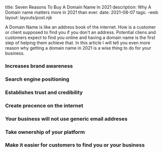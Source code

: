 title: Seven Reasons To Buy A Domain Name In 2021
description: Why A Domain name matters more in 2021 than ever.
date: 2021-08-07
tags: 
  -web
layout: layouts/post.njk

A Domain Name is like an address book of the internet. How is a customer or client supposed to find you if you don't an address. 
Potential cliens and customers expect to find you online and having a domain name is the first step of helping them achieve that. 
In this article I will tell you even more reason why getting a domain name in 2021 is a wise thing to do for your business. 

### Increases brand awareness

### Search engine positioning

### Establishes trust and credibility

### Create precence on the internet

### Your business will not use generic email addreses

### Take ownership of your platform

### Make it easier for customers to find you or your business
